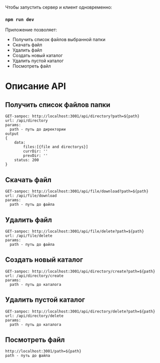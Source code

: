 Чтобы запустить сервер и клиент одновременно:  
### `npm run dev`

Приложение позволяет: 
- Получить список файлов выбранной папки
- Скачать файл
- Удалить файл
- Создать новый каталог
- Удалить пустой каталог
- Посмотреть файл


# Описание API

## Получить список файлов папки
	GET-запрос: http://localhost:3001/api/directory?path=${path}
	url: /api/directory
	params:
	  path - путь до директории
	output
	{
		data: 
			files:[{file and directorys}]
			currDir: ''
			prevDir: ''
		status: 200
	}

## Скачать файл
	GET-запрос: http://localhost:3001/api/file/download?path=${path}
	url: /api/file/download
	params:
	  path - путь до файла

## Удалить файл
	GET-запрос: http://localhost:3001/api/file/delete?path=${path}
	url: /api/file/delete
	params:
	  path - путь до файла

## Создать новый каталог
	GET-запрос: http://localhost:3001/api/directory/create?path=${path}
	url: /api/directory/create
	params:
	  path - путь до каталога

## Удалить пустой каталог
	GET-запрос: http://localhost:3001/api/directory/delete?path=${path}
	url: /api/directory/delete
	params:
	  path - путь до каталога

## Посмотреть файл
	http://localhost:3001/path=${path}
	path - путь до файла
